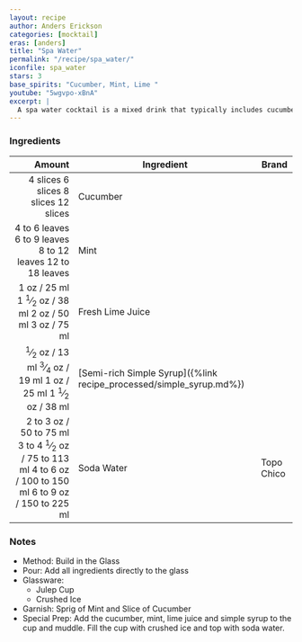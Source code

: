 ```yaml
---
layout: recipe
author: Anders Erickson
categories: [mocktail]
eras: [anders]
title: "Spa Water"
permalink: "/recipe/spa_water/"
iconfile: spa_water
stars: 3
base_spirits: "Cucumber, Mint, Lime "
youtube: "5wgvpo-xBnA"
excerpt: |
  A spa water cocktail is a mixed drink that typically includes cucumber slices, simple syrup, lime juice, water, and sparkling water.
---
```


### Ingredients

|        Amount | Ingredient                                                | Brand      |
| ------------: | --------------------------------------------------------- | ---------- |
|      <span class="onex active">4 slices </span> <span class="onehalfx">6 slices </span> <span class="twox">8 slices </span> <span class="threex">12 slices </span>| Cucumber                                                  |
| <span class="onex active">4 to 6 leaves </span> <span class="onehalfx">6 to 9 leaves </span> <span class="twox">8 to 12 leaves </span> <span class="threex">12 to 18 leaves </span>| Mint                                                      |
|          <span class="onex active">1 oz  / 25 ml</span> <span class="onehalfx">1 <sup>1</sup>&frasl;<sub>2</sub> oz  / 38 ml</span> <span class="twox">2 oz  / 50 ml</span> <span class="threex">3 oz  / 75 ml</span>| Fresh Lime Juice                                          |
|        <span class="onex active"> <sup>1</sup>&frasl;<sub>2</sub> oz  / 13 ml</span> <span class="onehalfx"> <sup>3</sup>&frasl;<sub>4</sub> oz  / 19 ml</span> <span class="twox">1 oz  / 25 ml</span> <span class="threex">1 <sup>1</sup>&frasl;<sub>2</sub> oz  / 38 ml</span>| [Semi-rich Simple Syrup]({%link recipe_processed/simple_syrup.md%}) |
|     <span class="onex active">2 to 3 oz  / 50 to 75 ml</span> <span class="onehalfx">3 to 4 <sup>1</sup>&frasl;<sub>2</sub> oz  / 75 to 113 ml</span> <span class="twox">4 to 6 oz  / 100 to 150 ml</span> <span class="threex">6 to 9 oz  / 150 to 225 ml</span>| Soda Water                                                | Topo Chico |

### Notes

- Method: Build in the Glass
- Pour: Add all ingredients directly to the glass
- Glassware:
  - Julep Cup
  - Crushed Ice
- Garnish: Sprig of Mint and Slice of Cucumber
- Special Prep: Add the cucumber, mint, lime juice and simple syrup to the cup and muddle. Fill the cup with crushed ice and top with soda water.

    
<script type="application/ld+json">
{
  "@context": "https://schema.org",
  "@type": "Recipe",
  "author": {
    "@type": "Person",
    "name": "{{ page.author }}"
    },
  "image": "{%- for page in page.categories limit: 1 %}{% assign cat = site.data.categories | where: "slug", page | first %}{{ site.url }}{{ site.baseurl}}/assets/images/category_{{cat.slug}}.svg{% endfor -%}",
  "description": "{{ page.excerpt | strip_html | replace: '"', "'" }}",
  "recipeIngredient": [
  " 4 slices Cucumber ",
  "4 to 6 leaves Mint ",
  " 1 oz Fresh Lime Juice ",
  " 0.5 oz Semi-rich Simple Syrup",
  "2 to 3 oz Soda Water "
    ],
  "name": "{{ page.title }}",
  "recipeInstructions": [
    {
      "@type": "HowToStep",
      "text": "- Method: Build in the Glass"
    },
    {
      "@type": "HowToStep",
      "text": "- Pour: Add all ingredients directly to the glass"
    },
    {
      "@type": "HowToStep",
      "text": "- Glassware:"
    },
    {
      "@type": "HowToStep",
      "text": "  - Julep Cup"
    },
    {
      "@type": "HowToStep",
      "text": "  - Crushed Ice"
    },
    {
      "@type": "HowToStep",
      "text": "- Garnish: Sprig of Mint and Slice of Cucumber"
    },
    {
      "@type": "HowToStep",
      "text": "- Special Prep: Add the cucumber, mint, lime juice and simple syrup to the cup and muddle. Fill the cup with crushed ice and top with soda water."
    }
    ],
  "recipeYield": "1 cocktail",
  "recipeCategory": "cocktail",
  {% if page.stars and site.data.ratings[page.iconfile].ratings -%}"aggregateRating": {
   "@type": "AggregateRating",
   "ratingValue": "{%- include stars_metadata.html %}",
   "bestRating": "5",
   "reviewCount": "2"}{%- endif %}
  "recipeCuisine": "global",
  "prepTime": "PT20M",
  "cookTime": "PT15S",
  "keywords": "{{ page.title }}, cocktail, {{ page.eras }}, {%- include category_metadata.html -%}, {%- include spirits_metadata.html -%}"
}
</script>

    